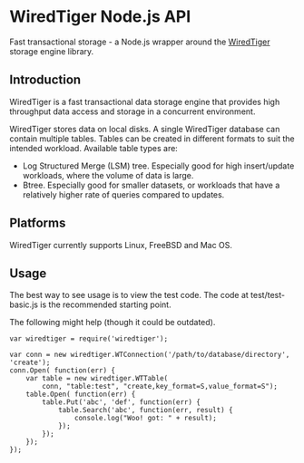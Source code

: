 WiredTiger Node.js API
===============

Fast transactional storage - a Node.js wrapper around the
[WiredTiger](http://wiredtiger.com) storage engine library.

Introduction
------------

WiredTiger is a fast transactional data storage engine that provides
high throughput data access and storage in a concurrent environment.

WiredTiger stores data on local disks. A single WiredTiger database can
contain multiple tables. Tables can be created in different formats to suit
the intended workload. Available table types are:
 * Log Structured Merge (LSM) tree. Especially good for high insert/update
   workloads, where the volume of data is large.
 * Btree. Especially good for smaller datasets, or workloads that have a
   relatively higher rate of queries compared to updates.

Platforms
---------

WiredTiger currently supports Linux, FreeBSD and Mac OS.

Usage
-----

The best way to see usage is to view the test code. The code at
test/test-basic.js is the recommended starting point.

The following might help (though it could be outdated).

```
var wiredtiger = require('wiredtiger');

var conn = new wiredtiger.WTConnection('/path/to/database/directory', 'create');
conn.Open( function(err) {
	var table = new wiredtiger.WTTable(
	    conn, "table:test", "create,key_format=S,value_format=S");
	table.Open( function(err) {
		table.Put('abc', 'def', function(err) {
			table.Search('abc', function(err, result) {
				console.log("Woo! got: " + result);
			});
		});
	});
});
```
